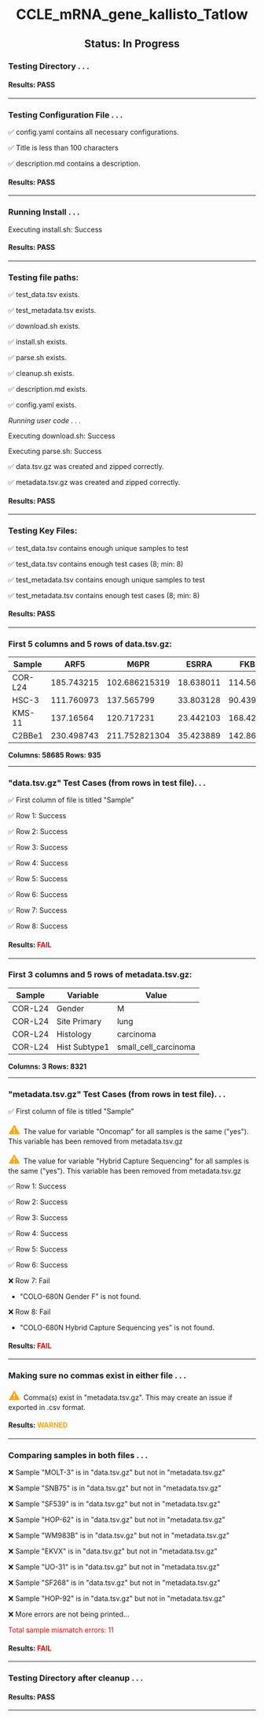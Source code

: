 <h1><center>CCLE_mRNA_gene_kallisto_Tatlow</center></h1>
<h2><center> Status: In Progress </center></h2>


### Testing Directory . . .

#### Results: PASS
---
### Testing Configuration File . . .

&#9989;	config.yaml contains all necessary configurations.

&#9989;	Title is less than 100 characters

&#9989;	description.md contains a description.

#### Results: PASS
---
### Running Install . . .

Executing install.sh: Success

#### Results: PASS
---

### Testing file paths:

&#9989;	test_data.tsv exists.

&#9989;	test_metadata.tsv exists.

&#9989;	download.sh exists.

&#9989;	install.sh exists.

&#9989;	parse.sh exists.

&#9989;	cleanup.sh exists.

&#9989;	description.md exists.

&#9989;	config.yaml exists.

*Running user code . . .*

Executing download.sh: Success

Executing parse.sh: Success

&#9989;	data.tsv.gz was created and zipped correctly.

&#9989;	metadata.tsv.gz was created and zipped correctly.

#### Results: PASS
---
### Testing Key Files:

&#9989;	test_data.tsv contains enough unique samples to test

&#9989;	test_data.tsv contains enough test cases (8; min: 8)

&#9989;	test_metadata.tsv contains enough unique samples to test

&#9989;	test_metadata.tsv contains enough test cases (8; min: 8)

#### Results: PASS
---

### First 5 columns and 5 rows of data.tsv.gz:

|	Sample	|	ARF5	|	M6PR	|	ESRRA	|	FKBP4	|
|	---	|	---	|	---	|	---	|	---	|
|	COR-L24	|	185.743215	|	102.686215319	|	18.638011	|	114.562929	|
|	HSC-3	|	111.760973	|	137.565799	|	33.803128	|	90.439629	|
|	KMS-11	|	137.16564	|	120.717231	|	23.442103	|	168.42325	|
|	C2BBe1	|	230.498743	|	211.752821304	|	35.423889	|	142.868279	|

**Columns: 58685 Rows: 935**

---
### "data.tsv.gz" Test Cases (from rows in test file). . .

&#9989;	First column of file is titled "Sample"

&#9989;	Row 1: Success

&#9989;	Row 2: Success

&#9989;	Row 3: Success

&#9989;	Row 4: Success

&#9989;	Row 5: Success

&#9989;	Row 6: Success

&#9989;	Row 7: Success

&#9989;	Row 8: Success

#### Results: **<font color="red">FAIL</font>**
---
### First 3 columns and 5 rows of metadata.tsv.gz:

|	Sample	|	Variable	|	Value	|
|	---	|	---	|	---	|
|	COR-L24	|	Gender	|	M	|
|	COR-L24	|	Site Primary	|	lung	|
|	COR-L24	|	Histology	|	carcinoma	|
|	COR-L24	|	Hist Subtype1	|	small_cell_carcinoma	|

**Columns: 3 Rows: 8321**

---
### "metadata.tsv.gz" Test Cases (from rows in test file). . .

&#9989;	First column of file is titled "Sample"

<p><font color="orange" size="+2">&#9888;	</font>The value for variable "Oncomap" for all samples is the same ("yes"). This variable has been removed from metadata.tsv.gz</p>

<p><font color="orange" size="+2">&#9888;	</font>The value for variable "Hybrid Capture Sequencing" for all samples is the same ("yes"). This variable has been removed from metadata.tsv.gz</p>

&#9989;	Row 1: Success

&#9989;	Row 2: Success

&#9989;	Row 3: Success

&#9989;	Row 4: Success

&#9989;	Row 5: Success

&#9989;	Row 6: Success

&#10060;	Row 7: Fail
- "COLO-680N	Gender	F" is not found.

&#10060;	Row 8: Fail
- "COLO-680N	Hybrid Capture Sequencing	yes" is not found.

#### Results: **<font color="red">FAIL</font>**
---
### Making sure no commas exist in either file . . .

<p><font color="orange" size="+2">&#9888;	</font>Comma(s) exist in "metadata.tsv.gz". This may create an issue if exported in .csv format.</p>

#### Results: **<font color="orange">WARNED</font>**
---
### Comparing samples in both files . . .

&#10060;	 Sample "MOLT-3" is in "data.tsv.gz" but not in "metadata.tsv.gz"

&#10060;	 Sample "SNB75" is in "data.tsv.gz" but not in "metadata.tsv.gz"

&#10060;	 Sample "SF539" is in "data.tsv.gz" but not in "metadata.tsv.gz"

&#10060;	 Sample "HOP-62" is in "data.tsv.gz" but not in "metadata.tsv.gz"

&#10060;	 Sample "WM983B" is in "data.tsv.gz" but not in "metadata.tsv.gz"

&#10060;	 Sample "EKVX" is in "data.tsv.gz" but not in "metadata.tsv.gz"

&#10060;	 Sample "UO-31" is in "data.tsv.gz" but not in "metadata.tsv.gz"

&#10060;	 Sample "SF268" is in "data.tsv.gz" but not in "metadata.tsv.gz"

&#10060;	 Sample "HOP-92" is in "data.tsv.gz" but not in "metadata.tsv.gz"

&#10060;	 More errors are not being printed...

<font color="red">Total sample mismatch errors: 11</font>

#### Results: **<font color="red">FAIL</font>**

---
### Testing Directory after cleanup . . .

#### Results: PASS
---
